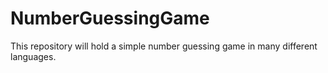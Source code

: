 # NumberGuessingGame
This repository will hold a simple number guessing game in many different languages.
